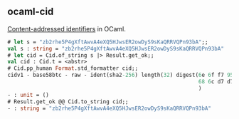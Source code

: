 ocaml-cid
---------

[Content-addressed identifiers](https://docs.ipfs.io/concepts/content-addressing/) in OCaml.

```ocaml
# let s = "zb2rhe5P4gXftAwvA4eXQ5HJwsER2owDyS9sKaQRRVQPn93bA";;
val s : string = "zb2rhe5P4gXftAwvA4eXQ5HJwsER2owDyS9sKaQRRVQPn93bA"
# let cid = Cid.of_string s |> Result.get_ok;;
val cid : Cid.t = <abstr>
# Cid.pp_human Format.std_formatter cid;;
cidv1 - base58btc - raw - ident(sha2-256) length(32) digest(6e 6f f7 95 0a 36 18 7a  80 16 13 42 6e 85 8d ce
                                                            68 6c d7 d7 e3 c0 fc 42  ee 03 30 07 2d 24 5c 95
                                                            )
- : unit = ()
# Result.get_ok @@ Cid.to_string cid;;
- : string = "zb2rhe5P4gXftAwvA4eXQ5HJwsER2owDyS9sKaQRRVQPn93bA"
```
